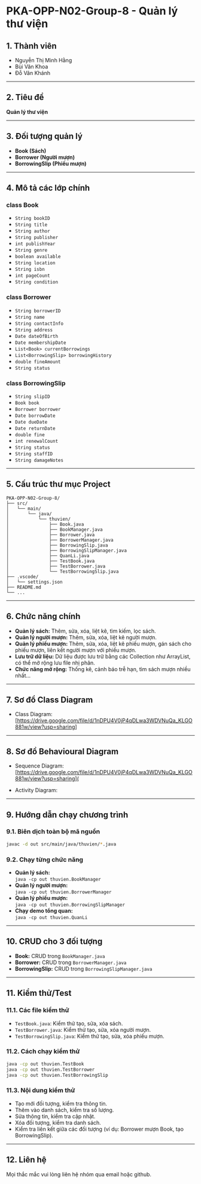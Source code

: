 # PKA-OPP-N02-Group-8 - Quản lý thư viện

## 1. Thành viên
- Nguyễn Thị Minh Hằng  
- Bùi Văn Khoa  
- Đỗ Vân Khánh

---

## 2. Tiêu đề
**Quản lý thư viện**

---

## 3. Đối tượng quản lý

- **Book (Sách)**
- **Borrower (Người mượn)**
- **BorrowingSlip (Phiếu mượn)**

---

## 4. Mô tả các lớp chính

### class Book
- `String bookID`
- `String title`
- `String author`
- `String publisher`
- `int publishYear`
- `String genre`
- `boolean available`
- `String location`
- `String isbn`
- `int pageCount`
- `String condition`

### class Borrower
- `String borrowerID`
- `String name`
- `String contactInfo`
- `String address`
- `Date dateOfBirth`
- `Date membershipDate`
- `List<Book> currentBorrowings`
- `List<BorrowingSlip> borrowingHistory`
- `double fineAmount`
- `String status`

### class BorrowingSlip
- `String slipID`
- `Book book`
- `Borrower borrower`
- `Date borrowDate`
- `Date dueDate`
- `Date returnDate`
- `double fine`
- `int renewalCount`
- `String status`
- `String staffID`
- `String damageNotes`

---

## 5. Cấu trúc thư mục Project

```
PKA-OPP-N02-Group-8/
├── src/
│   └── main/
│       └── java/
│           └── thuvien/
│               ├── Book.java
│               ├── BookManager.java
│               ├── Borrower.java
│               ├── BorrowerManager.java
│               ├── BorrowingSlip.java
│               ├── BorrowingSlipManager.java
│               ├── QuanLi.java
│               ├── TestBook.java
│               ├── TestBorrower.java
│               └── TestBorrowingSlip.java
├── .vscode/
│   └── settings.json
├── README.md
└── ...
```

---

## 6. Chức năng chính

- **Quản lý sách:** Thêm, sửa, xóa, liệt kê, tìm kiếm, lọc sách.
- **Quản lý người mượn:** Thêm, sửa, xóa, liệt kê người mượn.
- **Quản lý phiếu mượn:** Thêm, sửa, xóa, liệt kê phiếu mượn, gán sách cho phiếu mượn, liên kết người mượn với phiếu mượn.
- **Lưu trữ dữ liệu:** Dữ liệu được lưu trữ bằng các Collection như ArrayList, có thể mở rộng lưu file nhị phân.
- **Chức năng mở rộng:** Thống kê, cảnh báo trễ hạn, tìm sách mượn nhiều nhất...

---

## 7. Sơ đồ Class Diagram

- Class Diagram:[https://drive.google.com/file/d/1nDPU4V0jP4qDLwa3WDVNuQa_KLGO881w/view?usp=sharing]
---

## 8. Sơ đồ Behavioural Diagram

- Sequence Diagram:[https://drive.google.com/file/d/1nDPU4V0jP4qDLwa3WDVNuQa_KLGO881w/view?usp=sharing](


- Activity Diagram: 


---

## 9. Hướng dẫn chạy chương trình

### 9.1. Biên dịch toàn bộ mã nguồn

```sh
javac -d out src/main/java/thuvien/*.java
```

### 9.2. Chạy từng chức năng

- **Quản lý sách:**  
  `java -cp out thuvien.BookManager`
- **Quản lý người mượn:**  
  `java -cp out thuvien.BorrowerManager`
- **Quản lý phiếu mượn:**  
  `java -cp out thuvien.BorrowingSlipManager`
- **Chạy demo tổng quan:**  
  `java -cp out thuvien.QuanLi`

---

## 10. CRUD cho 3 đối tượng

- **Book:** CRUD trong `BookManager.java`
- **Borrower:** CRUD trong `BorrowerManager.java`
- **BorrowingSlip:** CRUD trong `BorrowingSlipManager.java`

---

## 11. Kiểm thử/Test

### 11.1. Các file kiểm thử

- `TestBook.java`: Kiểm thử tạo, sửa, xóa sách.
- `TestBorrower.java`: Kiểm thử tạo, sửa, xóa người mượn.
- `TestBorrowingSlip.java`: Kiểm thử tạo, sửa, xóa phiếu mượn.

### 11.2. Cách chạy kiểm thử

```sh
java -cp out thuvien.TestBook
java -cp out thuvien.TestBorrower
java -cp out thuvien.TestBorrowingSlip
```

### 11.3. Nội dung kiểm thử

- Tạo mới đối tượng, kiểm tra thông tin.
- Thêm vào danh sách, kiểm tra số lượng.
- Sửa thông tin, kiểm tra cập nhật.
- Xóa đối tượng, kiểm tra danh sách.
- Kiểm tra liên kết giữa các đối tượng (ví dụ: Borrower mượn Book, tạo BorrowingSlip).

---

## 12. Liên hệ

Mọi thắc mắc vui lòng liên hệ nhóm qua email hoặc github.

